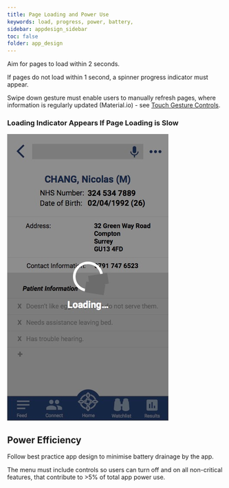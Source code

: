 ```yaml
---
title: Page Loading and Power Use
keywords: load, progress, power, battery, 
sidebar: appdesign_sidebar
toc: false
folder: app_design 
---
```


Aim for pages to load within 2 seconds.  

If pages do not load within 1 second, a spinner progress indicator must appear. 

Swipe down gesture must enable users to manually refresh pages, where information is regularly updated (Material.io) - see [Touch Gesture Controls](/app-design/touch-gesture-control.html).  

### Loading Indicator Appears If Page Loading is Slow
<img class="img-responsive img-thumbnail" alt="Loading Indicator Example" src="/images/examples/design-standards-loading-page.png">

## Power Efficiency
Follow best practice app design to minimise battery drainage by the app.  
 
The menu must include controls so users can turn off and on all non-critical features, that contribute to >5% of total app power use.